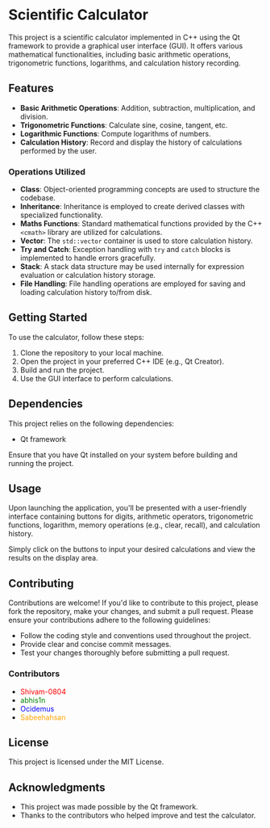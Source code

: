 # Scientific Calculator

This project is a scientific calculator implemented in C++ using the Qt framework to provide a graphical user interface (GUI). It offers various mathematical functionalities, including basic arithmetic operations, trigonometric functions, logarithms, and calculation history recording.

## Features

- **Basic Arithmetic Operations**: Addition, subtraction, multiplication, and division.
- **Trigonometric Functions**: Calculate sine, cosine, tangent, etc.
- **Logarithmic Functions**: Compute logarithms of numbers.
- **Calculation History**: Record and display the history of calculations performed by the user.

### Operations Utilized

- **Class**: Object-oriented programming concepts are used to structure the codebase.
- **Inheritance**: Inheritance is employed to create derived classes with specialized functionality.
- **Maths Functions**: Standard mathematical functions provided by the C++ `<cmath>` library are utilized for calculations.
- **Vector**: The `std::vector` container is used to store calculation history.
- **Try and Catch**: Exception handling with `try` and `catch` blocks is implemented to handle errors gracefully.
- **Stack**: A stack data structure may be used internally for expression evaluation or calculation history storage.
- **File Handling**: File handling operations are employed for saving and loading calculation history to/from disk.

## Getting Started

To use the calculator, follow these steps:

1. Clone the repository to your local machine.
2. Open the project in your preferred C++ IDE (e.g., Qt Creator).
3. Build and run the project.
4. Use the GUI interface to perform calculations.

## Dependencies

This project relies on the following dependencies:

- Qt framework

Ensure that you have Qt installed on your system before building and running the project.

## Usage

Upon launching the application, you'll be presented with a user-friendly interface containing buttons for digits, arithmetic operators, trigonometric functions, logarithm, memory operations (e.g., clear, recall), and calculation history.

Simply click on the buttons to input your desired calculations and view the results on the display area.

## Contributing

Contributions are welcome! If you'd like to contribute to this project, please fork the repository, make your changes, and submit a pull request. Please ensure your contributions adhere to the following guidelines:

- Follow the coding style and conventions used throughout the project.
- Provide clear and concise commit messages.
- Test your changes thoroughly before submitting a pull request.

### Contributors

- <span style="color:red">Shivam-0804</span>
- <span style="color:green">abhis1n</span>
- <span style="color:blue">Ocidemus</span>
- <span style="color:orange">Sabeehahsan</span>

## License

This project is licensed under the MIT License.

## Acknowledgments

- This project was made possible by the Qt framework.
- Thanks to the contributors who helped improve and test the calculator.
